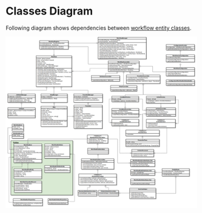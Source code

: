 Classes Diagram
===============

Following diagram shows dependencies between [workflow entity classes](../workflow-entities.md).

![Workflow Entities Classes Diagram](../../images/workflow-entities_classes-diagram.png)
